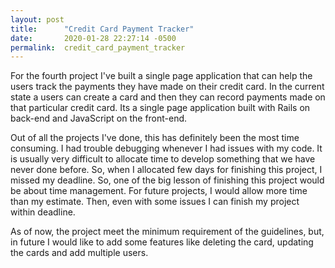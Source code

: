 ```yaml
---
layout: post
title:      "Credit Card Payment Tracker"
date:       2020-01-28 22:27:14 -0500
permalink:  credit_card_payment_tracker
---
```



For the fourth project I've built a single page application that can help the users track the payments they have made on their credit card. In the current state a users can create a card and then they can record payments made on that particular credit card. Its a single page application built with Rails on back-end and JavaScript on the front-end.

Out of all the projects I've done, this has definitely been the most time consuming. I had trouble debugging whenever I had issues with my code. It is usually very difficult to allocate time to develop something that we have never done before. So, when I allocated few days for finishing this project, I missed my deadline. So, one of the big lesson of finishing this project would be about time management. For future projects, I would allow more time than my estimate. Then, even with some issues I can finish my project within deadline.

As of now, the project meet the minimum requirement of the guidelines, but, in future I would like to add some features like deleting the card, updating the cards and add multiple users.
